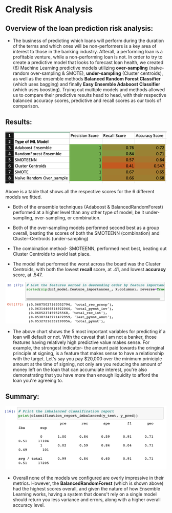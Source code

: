 # Credit Risk Analysis

## Overview of the loan prediction risk analysis: 
-  The business of predicting which loans will perform during the duration of the terms and which ones will be non-performers is a key area of interest to those in the banking industry. Afterall, a performing loan is a profitable venture, while a non-performing loan is not.  In order to try to create a predictive model that looks to forecast loan health, we created (6) Machine Learning predictive models utilizing **over-sampling** (naive-random over-sampling & SMOTE), **under-sampling** (Cluster centroids), as well as the ensemble methods **Balanced Random Forest Classifier** (which uses bagging) and finally **Easy Ensemble Adaboost Classifier** (which uses boosting).  Trying out multiple models and methods allowed us to compare their predictive results head to head, with their respective balanced accuracy scores, predictive and recall scores as our tools of comparison.



## Results:


![Alt_text](https://github.com/Nickguild1993/Credit_Risk_Analysis/blob/main/ML_tabled_scores.png)

Above is a table that shows all the respective scores for the 6 different models we fitted.  

- Both of the ensemble techniques (Adaboost & BalancedRandomForest) performed at a higher level than any other type of model, be it under-sampling, over-sampling, or combination.  

- Both of the over-sampling models performed second best as a group overall, beating the scores of both the SMOTEENN (combination) and Cluster-Centroids (under-sampling)

- The combination method- SMOTEENN, performed next best, beating out Cluster Centroids to avoid last place.

- The model that performed the worst across the board was the Cluster Centroids, with both the lowest **recall** score, at .41, and lowest **accuracy** score, at .547.





![alt_text](https://github.com/Nickguild1993/Credit_Risk_Analysis/blob/main/forest__top5_importance.png) 

- The above chart shows the 5 most important variables for predicting if a loan will default or not.  With the caveat that I am not a banker, those features having relatively high predictive value makes sense.  For example, the strongest indicator- the amount paid towards the oringinal principle at signing, is a feature that makes sense to have a relationship with the target.  Let's say you pay $20,000 over the minimum priniciple amount at the time of signing, not only are you reducing the amount of money left on the loan that can accumulate interest, you're also demonstrating that you have more than enough liquidity to afford the loan you're agreeing to.


## Summary:

![alt_text](https://github.com/Nickguild1993/Credit_Risk_Analysis/blob/main/Forest_ensemble_scores.png)

- Overall none of the models we configured are overly impressive in their metrics.  However, the **BalancedRandomForest** (which is shown above) had the highest scores overall, and given the nature of how Ensemble Learning works, having a system that doens't rely on a single model should return you less variance and errors, along with a higher overall accuracy level.   


